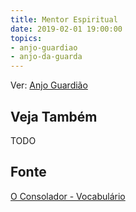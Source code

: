 ```yaml
---
title: Mentor Espiritual
date: 2019-02-01 19:00:00
topics:
- anjo-guardiao
- anjo-da-guarda
---
```


Ver: [Anjo Guardião](../anjo-guardiao)

## Veja Também
TODO

## Fonte
[O Consolador - Vocabulário](http://www.oconsolador.com.br/linkfixo/vocabulario/principal.html)
